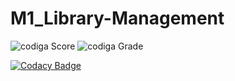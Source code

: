 # M1_Library-Management

![codiga Score](https://api.codiga.io/project/32271/score/svg)
![codiga Grade](https://api.codiga.io/project/32271/status/svg)

[![Codacy Badge](https://app.codacy.com/project/badge/Grade/8d3fbf28ac154572bedd91f75f8e6718)](https://www.codacy.com/gh/Balaveeraseshu/M1_Library-Management/dashboard?utm_source=github.com&amp;utm_medium=referral&amp;utm_content=Balaveeraseshu/M1_Library-Management&amp;utm_campaign=Badge_Grade)
